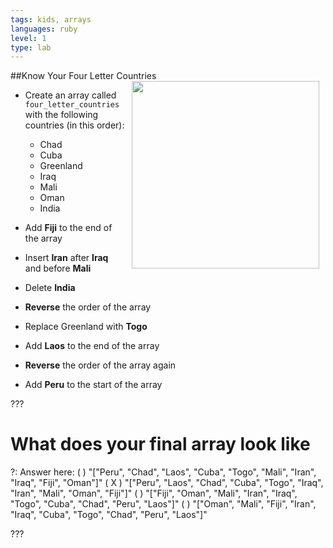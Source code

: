 ```yaml
---
tags: kids, arrays
languages: ruby
level: 1
type: lab
---
```

##Know Your Four Letter Countries
<img src="https://s3.amazonaws.com/after-school-assets/globe.jpeg" align="right" width="300px" hspace="10"> 
+ Create an array called `four_letter_countries` with the following countries (in this order):
	- Chad
	- Cuba
	- Greenland
	- Iraq
	- Mali
	- Oman
	- India

+ Add **Fiji** to the end of the array

+ Insert **Iran** after **Iraq** and before **Mali**

+ Delete **India**

+ **Reverse** the order of the array

+ Replace Greenland with **Togo**

+ Add **Laos** to the end of the array

+ **Reverse** the order of the array again

+ Add **Peru** to the start of the array

??? 

# What does your final array look like

?: Answer here:
( ) "["Peru", "Chad", "Laos", "Cuba", "Togo", "Mali", "Iran", "Iraq", "Fiji", "Oman"]"
( X ) "["Peru", "Laos", "Chad", "Cuba", "Togo", "Iraq", "Iran", "Mali", "Oman", "Fiji"]"
( ) "["Fiji", "Oman", "Mali", "Iran", "Iraq", "Togo", "Cuba", "Chad", "Peru", "Laos"]"
( ) "["Oman", "Mali", "Fiji", "Iran", "Iraq", "Cuba", "Togo", "Chad", "Peru", "Laos"]"

???
